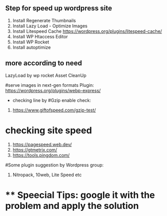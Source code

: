 ## Step for speed up wordpress site
1. Install Regenerate Thumbnails 
2. Install Lazy Load - Optimize Images
3. Install Litespeed Cache https://wordpress.org/plugins/litespeed-cache/
4. Install WP Htaccess Editor
5. Install WP Rocket
6. Install autoptimize

## more according to need
LazyLoad by wp rocket
Asset CleanUp

#serve images in next-gen formats
Plugin:  https://wordpress.org/plugins/webp-express/


* checking line by 
#Gzip enable check:
1. https://www.giftofspeed.com/gzip-test/

# checking site speed 
1. https://pagespeed.web.dev/
2. https://gtmetrix.com/
3. https://tools.pingdom.com/

#Some plugin suggestion by Wordpress group:
1. Nitropack, 10web, Lite Speed etc


** Speecial Tips: google it with the problem and apply the solution
======
